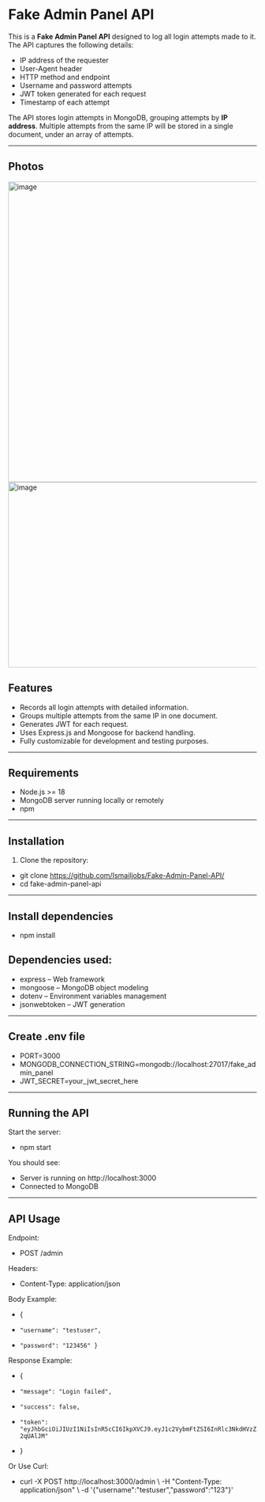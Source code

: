 # Fake Admin Panel API

This is a **Fake Admin Panel API** designed to log all login attempts made to it. The API captures the following details:

- IP address of the requester
- User-Agent header
- HTTP method and endpoint
- Username and password attempts
- JWT token generated for each request
- Timestamp of each attempt

The API stores login attempts in MongoDB, grouping attempts by **IP address**. Multiple attempts from the same IP will be stored in a single document, under an array of attempts.

---
## Photos
<img width="640" height="608" alt="image" src="https://github.com/user-attachments/assets/1c1f4771-d76c-48da-9ce0-f14da94c9e93" />


<img width="750" height="375" alt="image" src="https://github.com/user-attachments/assets/f301faf9-9d3d-451d-82e4-24411a003720" />


## Features

- Records all login attempts with detailed information.
- Groups multiple attempts from the same IP in one document.
- Generates JWT for each request.
- Uses Express.js and Mongoose for backend handling.
- Fully customizable for development and testing purposes.

---

## Requirements

- Node.js >= 18
- MongoDB server running locally or remotely
- npm

---

## Installation

1. Clone the repository:

- git clone https://github.com/Ismailjobs/Fake-Admin-Panel-API/
- cd fake-admin-panel-api

---

## Install dependencies

- npm install

## Dependencies used:

- express – Web framework
- mongoose – MongoDB object modeling
- dotenv – Environment variables management
- jsonwebtoken – JWT generation

---

## Create .env file

- PORT=3000
- MONGODB_CONNECTION_STRING=mongodb://localhost:27017/fake_admin_panel
- JWT_SECRET=your_jwt_secret_here

---

## Running the API

Start the server:

- npm start


You should see:

- Server is running on http://localhost:3000
- Connected to MongoDB

---

## API Usage

Endpoint: 
- POST /admin

Headers:
- Content-Type: application/json


Body Example:
- {
-     "username": "testuser",
-     "password": "123456" }


Response Example:

- {
-     "message": "Login failed",
-     "success": false,
-     "token": "eyJhbGciOiJIUzI1NiIsInR5cCI6IkpXVCJ9.eyJ1c2VybmFtZSI6InRlc3NkdHVzZXIiLCJpcCI6Ijo6MSIsInRpbWVzdGFtcCI6MTc1ODUzODI1MDc4MywiaWF0IjoxNzU4NTM4MjUwLCJleHAiOjE3NTg1NDE4NTB9.VomS8VUKBl3EIlLCGWst1XrIIXMoQILR18U-2qUAlJM"
- }

Or Use Curl: 

- curl -X POST http://localhost:3000/admin \ -H "Content-Type: application/json" \ -d '{"username":"testuser","password":"123"}'

